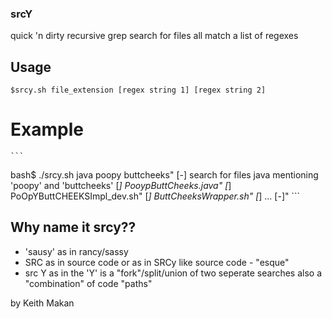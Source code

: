 ### srcY
 quick 'n dirty recursive grep search for files all match a list of regexes
## Usage
 `$srcy.sh file_extension [regex string 1] [regex string 2]`
# Example
	```
bash$ ./srcy.sh java poopy buttcheeks"
 [-] search for files java mentioning 'poopy' and 'buttcheeks' 
 [*] PooypButtCheeks.java"
 [*] PoOpYButtCHEEKSImpl_dev.sh"
 [*] ButtCheeksWrapper.sh"
 [*] ...
 [-]"
	``` 
## Why name it srcy??
* 'sausy' as in rancy/sassy
* SRC as in source code or as in SRCy like source code - "esque"
* src Y as in the 'Y' is a "fork"/split/union of two seperate searches also a "combination" of code "paths"

by Keith Makan
